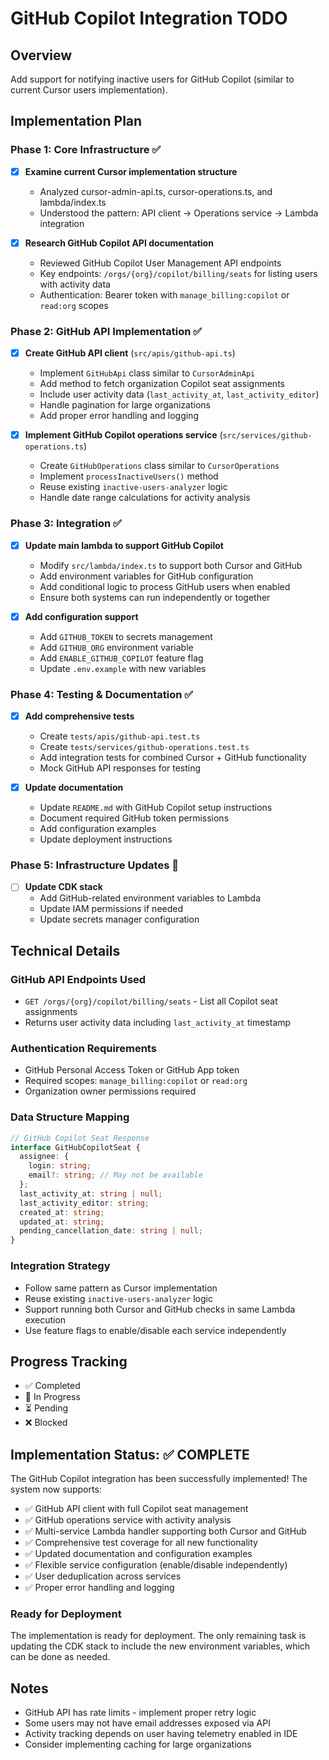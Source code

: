 # GitHub Copilot Integration TODO

## Overview
Add support for notifying inactive users for GitHub Copilot (similar to current Cursor users implementation).

## Implementation Plan

### Phase 1: Core Infrastructure ✅
- [x] **Examine current Cursor implementation structure**
  - Analyzed cursor-admin-api.ts, cursor-operations.ts, and lambda/index.ts
  - Understood the pattern: API client → Operations service → Lambda integration

- [x] **Research GitHub Copilot API documentation**
  - Reviewed GitHub Copilot User Management API endpoints
  - Key endpoints: `/orgs/{org}/copilot/billing/seats` for listing users with activity data
  - Authentication: Bearer token with `manage_billing:copilot` or `read:org` scopes

### Phase 2: GitHub API Implementation ✅
- [x] **Create GitHub API client** (`src/apis/github-api.ts`)
  - Implement `GitHubApi` class similar to `CursorAdminApi`
  - Add method to fetch organization Copilot seat assignments
  - Include user activity data (`last_activity_at`, `last_activity_editor`)
  - Handle pagination for large organizations
  - Add proper error handling and logging

- [x] **Implement GitHub Copilot operations service** (`src/services/github-operations.ts`)
  - Create `GitHubOperations` class similar to `CursorOperations`
  - Implement `processInactiveUsers()` method
  - Reuse existing `inactive-users-analyzer` logic
  - Handle date range calculations for activity analysis

### Phase 3: Integration ✅
- [x] **Update main lambda to support GitHub Copilot**
  - Modify `src/lambda/index.ts` to support both Cursor and GitHub
  - Add environment variables for GitHub configuration
  - Add conditional logic to process GitHub users when enabled
  - Ensure both systems can run independently or together

- [x] **Add configuration support**
  - Add `GITHUB_TOKEN` to secrets management
  - Add `GITHUB_ORG` environment variable
  - Add `ENABLE_GITHUB_COPILOT` feature flag
  - Update `.env.example` with new variables

### Phase 4: Testing & Documentation ✅
- [x] **Add comprehensive tests**
  - Create `tests/apis/github-api.test.ts`
  - Create `tests/services/github-operations.test.ts`
  - Add integration tests for combined Cursor + GitHub functionality
  - Mock GitHub API responses for testing

- [x] **Update documentation**
  - Update `README.md` with GitHub Copilot setup instructions
  - Document required GitHub token permissions
  - Add configuration examples
  - Update deployment instructions

### Phase 5: Infrastructure Updates 🔄
- [ ] **Update CDK stack**
  - Add GitHub-related environment variables to Lambda
  - Update IAM permissions if needed
  - Update secrets manager configuration

## Technical Details

### GitHub API Endpoints Used
- `GET /orgs/{org}/copilot/billing/seats` - List all Copilot seat assignments
- Returns user activity data including `last_activity_at` timestamp

### Authentication Requirements
- GitHub Personal Access Token or GitHub App token
- Required scopes: `manage_billing:copilot` or `read:org`
- Organization owner permissions required

### Data Structure Mapping
```typescript
// GitHub Copilot Seat Response
interface GitHubCopilotSeat {
  assignee: {
    login: string;
    email?: string; // May not be available
  };
  last_activity_at: string | null;
  last_activity_editor: string;
  created_at: string;
  updated_at: string;
  pending_cancellation_date: string | null;
}
```

### Integration Strategy
- Follow same pattern as Cursor implementation
- Reuse existing `inactive-users-analyzer` logic
- Support running both Cursor and GitHub checks in same Lambda execution
- Use feature flags to enable/disable each service independently

## Progress Tracking
- ✅ Completed
- 🔄 In Progress  
- ⏳ Pending
- ❌ Blocked

## Implementation Status: ✅ COMPLETE

The GitHub Copilot integration has been successfully implemented! The system now supports:

- ✅ GitHub API client with full Copilot seat management
- ✅ GitHub operations service with activity analysis
- ✅ Multi-service Lambda handler supporting both Cursor and GitHub
- ✅ Comprehensive test coverage for all new functionality
- ✅ Updated documentation and configuration examples
- ✅ Flexible service configuration (enable/disable independently)
- ✅ User deduplication across services
- ✅ Proper error handling and logging

### Ready for Deployment

The implementation is ready for deployment. The only remaining task is updating the CDK stack to include the new environment variables, which can be done as needed.

## Notes
- GitHub API has rate limits - implement proper retry logic
- Some users may not have email addresses exposed via API
- Activity tracking depends on user having telemetry enabled in IDE
- Consider implementing caching for large organizations